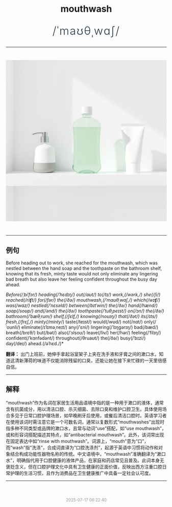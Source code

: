 <div align="center">

# mouthwash

<div style="margin: 30px 0;">
<h1 style="font-size: 2.5em; font-weight: 300; letter-spacing: 2px; margin: 0; color: #2c3e50;">
/ˈmaʊθˌwɑʃ/
</h1>
</div>

</div>

---

<div align="center" style="margin: 40px 0;">

![mouthwash](images/mouthwash.png)

</div>

---

## 例句

Before heading out to work, she reached for the mouthwash, which was nestled between the hand soap and the toothpaste on the bathroom shelf, knowing that its fresh, minty taste would not only eliminate any lingering bad breath but also leave her feeling confident throughout the busy day ahead.

*Before(/ˌbiˈfɔr/) heading(/ˈhɛdɪŋ/) out(/aʊt/) to(/tɪ/) work,(/wərk,/) she(/ʃi/) reached(/riʧt/) for(/fər/) the(/ðə/) mouthwash,(/ˈmaʊθˌwɑʃ,/) which(/wɪʧ/) was(/wɑz/) nestled(/ˈnɛsəld/) between(/bɪtˈwin/) the(/ðə/) hand(/hænd/) soap(/soʊp/) and(/ənd/) the(/ðə/) toothpaste(/ˈtuθˌpeɪst/) on(/ɔn/) the(/ðə/) bathroom(/ˈbæθˌrum/) shelf,(/ʃɛlf,/) knowing(/noʊɪŋ/) that(/ðət/) its(/ɪts/) fresh,(/frɛʃ,/) minty(/minty*/) taste(/teɪst/) would(/wʊd/) not(/nɑt/) only(/ˈoʊnli/) eliminate(/ɪˈlɪməˌneɪt/) any(/ˈɛni/) lingering(/ˈlɪŋgərɪŋ/) bad(/bæd/) breath(/brɛθ/) but(/bət/) also(/ˈɔlsoʊ/) leave(/liv/) her(/hər/) feeling(/ˈfilɪŋ/) confident(/ˈkɑnfədənt/) throughout(/θruaʊt/) the(/ðə/) busy(/ˈbɪzi/) day(/deɪ/) ahead.(/əˈhɛd./)*

**翻译：** 出门上班前，她伸手拿起浴室架子上夹在洗手液和牙膏之间的漱口水，知道这清新薄荷的味道不仅能消除残留的口臭，还能让她在接下来忙碌的一天里倍感自信。

---

## 解释

“mouthwash”作为名词在家居生活用品语境中指的是一种用于漱口的液体，通常含有抗菌成分，用以清洁口腔、杀灭细菌、去除口臭和维护口腔卫生。具体使用场合多见于日常口腔护理场景，如早晚刷牙后使用，或餐后清洁口腔时。英语学习者在使用该词时需注意它是一个可数名词，通常以复数形式“mouthwashes”出现时指多种不同类型或品牌的漱口水，且常与动词“use”搭配，如“use mouthwash”，或和形容词搭配描述其特点，如“antibacterial mouthwash”。此外，该词常出现在固定表达中如“rinse with mouthwash”。词源上，“mouth”意为“口”，而“wash”指“洗涤”，合成词直译为“口腔洗涤剂”，起源于英语中习惯将动作和对象结合构成功能性器物名称的传统。中文语境中，“mouthwash”准确翻译为“漱口水”，明确指代用于口腔健康的液体产品，在家庭和药店常见且普及。此词本身无褒贬含义，但在口腔护理文化中具有卫生健康的正面价值，反映出西方注重口腔日常护理的生活习惯，且作为消费品在卫生健康推广中具备一定社会认可度。


---

<div align="center" style="margin-top: 50px;">
<small style="color: #999; font-size: 0.9em;">2025-07-17 06:22:40</small>
</div>
